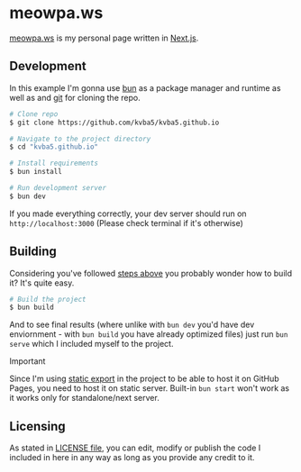 # meowpa.ws
[meowpa.ws](https://meowpa.ws) is my personal page written in [Next.js](https://nextjs.org).

## Development
In this example I'm gonna use [bun](https://bun.sh/) as a package manager and runtime as well as and [git](https://git-scm.com/) for cloning the repo.
```bash
# Clone repo
$ git clone https://github.com/kvba5/kvba5.github.io

# Navigate to the project directory
$ cd "kvba5.github.io"

# Install requirements
$ bun install

# Run development server
$ bun dev
```
If you made everything correctly, your dev server should run on `http://localhost:3000` (Please check terminal if it's otherwise)

## Building
Considering you've followed [steps above](#development) you probably wonder how to build it? It's quite easy.
```bash
# Build the project
$ bun build
```
And to see final results (where unlike with `bun dev` you'd have dev enviornment - with `bun build` you have already optimized files) just run `bun serve` which I included myself to the project.
> [!IMPORTANT]  
> Since I'm using [static export](https://nextjs.org/docs/pages/building-your-application/deploying/static-exports) in the project to be able to host it on GitHub Pages, you need to host it on static server. Built-in `bun start` won't work as it works only for standalone/next server.

## Licensing
As stated in [LICENSE file](/LICENSE), you can edit, modify or publish the code I included in here in any way as long as you provide any credit to it.